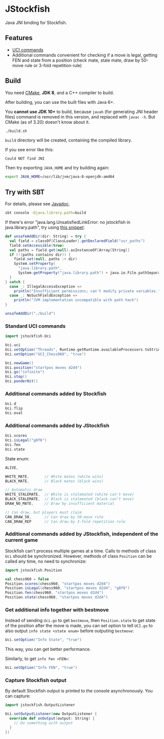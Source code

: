 # JStockfish

Java JNI binding for Stockfish.

## Features

* [UCI commands](https://github.com/ngocdaothanh/JStockfish/blob/jni/engine-interface.txt)
* Additional commands convenient for checking if a move is legal, getting FEN
  and state from a position (check mate, stale mate, draw by 50-move rule or
  3-fold repetition rule)

## Build

You need [CMake](http://www.cmake.org/), **JDK 8**, and a C++ compiler to build.

After building, you can use the built files with Java 6+.

You **cannot use JDK 10+** to build, because `javah` (for generating JNI header files)
command is removed in this version, and replaced with `javac -h`.
But CMake (as of 3.20) doesn't know about it.

```sh
./build.sh
```

`build` directory will be created, containing the compiled library.

If you see error like this:

```
Could NOT find JNI
```

Then try exporting `JAVA_HOME` and try building again:

```sh
export JAVA_HOME=/usr/lib/jvm/java-8-openjdk-amd64
```

## Try with SBT

For details, please see [Javadoc](http://ngocdaothanh.github.io/JStockfish/).

```sh
sbt console -Djava.library.path=build
```

If there's error
"java.lang.UnsatisfiedLinkError: no jstockfish in java.library.path",
try using [this snippet](http://www.scala-lang.org/old/node/7542):

```scala
def unsafeAddDir(dir: String) = try {
  val field = classOf[ClassLoader].getDeclaredField("usr_paths")
  field.setAccessible(true)
  val paths = field.get(null).asInstanceOf[Array[String]]
  if (!(paths contains dir)) {
    field.set(null, paths :+ dir)
    System.setProperty(
      "java.library.path",
      System.getProperty("java.library.path") + java.io.File.pathSeparator + dir)
  }
} catch {
  case _: IllegalAccessException =>
    println("Insufficient permissions; can't modify private variables.")
  case _: NoSuchFieldException =>
    println("JVM implementation incompatible with path hack")
}

unsafeAddDir("./build")
```

### Standard UCI commands

```scala
import jstockfish.Uci

Uci.uci
Uci.setOption("Threads", Runtime.getRuntime.availableProcessors.toString)
Uci.setOption("UCI_Chess960", "true")

Uci.newGame()
Uci.position("startpos moves d2d4")
Uci.go("infinite")
Uci.stop()
Uci.ponderHit()
```

### Additional commands added by Stockfish

```scala
Uci.d
Uci.flip
Uci.eval
```

### Additional commands added by JStockfish

```scala
Uci.scores
Uci.isLegal("g8f6")
Uci.fen
Uci.state
```

State enum:

```java
ALIVE,

WHITE_MATE,       // White mates (white wins)
BLACK_MATE,       // Black mates (black wins)

// Automatic draw
WHITE_STALEMATE,  // White is stalemated (white can't move)
BLACK_STALEMATE,  // Black is stalemated (black can't move)
DRAW_NO_MATE,     // Draw by insufficient material

// Can draw, but players must claim
CAN_DRAW_50,      // Can draw by 50-move rule
CAN_DRAW_REP      // Can draw by 3-fold repetition rule
```

### Additional commands added by JStockfish, independent of the current game

Stockfish can't process multiple games at a time. Calls to methods of class
`Uci` should be synchronized. However, methods of class `Position` can be called
any time, no need to synchronize:

```scala
import jstockfish.Position

val chess960 = false
Position.scores(chess960, "startpos moves d2d4")
Position.isLegal(chess960, "startpos moves d2d4", "g8f6")
Position.fen(chess960, "startpos moves d2d4")
Position.state(chess960, "startpos moves d2d4")
```

### Get additional info together with bestmove

Instead of sending `Uci.go` to get `bestmove`, then `Position.state` to get
state of the position after the move is made, you can set option to tell `UCI.go`
to also output `info state <state enum>` before outputing `bestmove`:

```scala
Uci.setOption("Info State", "true")
```

This way, you can get better performance.

Similarly, to get `info fen <FEN>`:

```scala
Uci.setOption("Info FEN", "true")
```

### Capture Stockfish output

By default Stockfish output is printed to the console asynchronously.
You can capture:

```scala
import jstockfish.OutputListener

Uci.setOutputListener(new OutputListener {
  override def onOutput(output: String) {
    // Do something with output
  }
})
```
